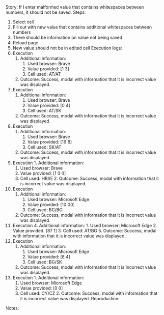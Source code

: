 Story:
If I enter malformed value that contains whitespaces between numbers, it should not be saved. 
Steps:
1. Select cell
2. Fill out with new value that contains additional whitespaces between numbers
3. There should be information on value not being saved
4. Reload page
5. New value should not be in edited cell
Execution logs:
1. Execution
	1. Additional information:
		1. Used browser: Brave
		2. Value provided: [1 3]
		3. Cell used: AT/AT
	2. Outcome: Success, modal with information that it is incorrect value was displayed.
2.  Execution
	1. Additional information:
		1. Used browser: Brave
		2. Value provided: [0 4]
		3. Cell used: AT/SK
	2. Outcome: Success, modal with information that it is incorrect value was displayed.
3.  Execution
	1. Additional information:
		1. Used browser: Brave
		2. Value provided: [16 8]
		3. Cell used: SK/AT
	2. Outcome: Success, modal with information that it is incorrect value was displayed.
4.   Execution
	1. Additional information:
		1. Used browser: Brave
		2. Value provided: [1 0 0]
		3. Cell used: HR/IE
	2. Outcome: Success, modal with information that it is incorrect value was displayed.
5. Execution
	1. Additional information:
		1. Used browser: Microsoft Edge
		2. Value provided: [10 00]
		3. Cell used: BG/BG
	2. Outcome: Success, modal with information that it is incorrect value was displayed.
6. Execution
	4. Additional information:
		1. Used browser: Microsoft Edge
		2. Value provided: [87 1]
		3. Cell used: AT/BG
	5. Outcome: Success, modal with information that it is incorrect value was displayed.
7.  Execution
	1. Additional information:
		1. Used browser: Microsoft Edge
		2. Value provided: [6 4]
		3. Cell used: BG/SK
	2. Outcome: Success, modal with information that it is incorrect value was displayed.
8.   Execution
	1. Additional information:
		1. Used browser: Microsoft Edge
		2. Value provided: [0 0]
		3. Cell used: CY/CZ
	2. Outcome: Success, modal with information that it is incorrect value was displayed.
Reproduction:

Notes:
